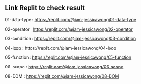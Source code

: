 ## Link Replit to check result
01-data-type : https://replit.com/@iam-jessicawong/01-data-type

02-operator : https://replit.com/@iam-jessicawong/02-operator

03-condition : https://replit.com/@iam-jessicawong/03-condition

04-loop : https://replit.com/@iam-jessicawong/04-loop

05-function : https://replit.com/@iam-jessicawong/05-function

06-scope : https://replit.com/@iam-jessicawong/06-scope

08-DOM : https://replit.com/@iam-jessicawong/08-DOM